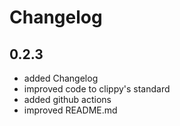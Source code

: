 # Changelog

## 0.2.3

- added Changelog
- improved code to clippy's standard
- added github actions
- improved README.md

